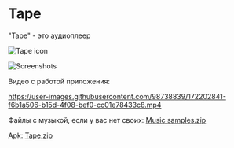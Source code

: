 # Tape
"Tape" - это аудиоплеер 


![Tape icon](https://user-images.githubusercontent.com/98738839/165335707-7fc6f1f9-4142-4e50-92da-a5c4c8f4e72a.png)  

![Screenshots](https://user-images.githubusercontent.com/98738839/166492687-5fa70cbc-15a8-417b-a450-913ee526771c.png)

Видео с работой приложения:

https://user-images.githubusercontent.com/98738839/172202841-f6b1a506-b15d-4f08-bef0-cc01e78433c8.mp4




Файлы с музыкой, если у вас нет своих: [Music samples.zip](https://github.com/LT84/Tape/files/8695246/Music.samples.zip)

Apk: [Tape.zip](https://github.com/LT84/Tape/files/8641372/Tape.zip)
